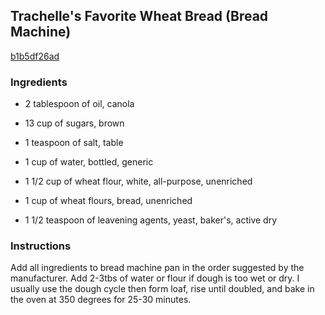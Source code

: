 ## Trachelle's Favorite Wheat Bread (Bread Machine)

[b1b5df26ad](http://www.food.com/recipe/trachelles-favorite-wheat-bread-bread-machine-144825)

### Ingredients

 - 2 tablespoon of oil, canola

 - 13 cup of sugars, brown

 - 1 teaspoon of salt, table

 - 1 cup of water, bottled, generic

 - 1 1/2 cup of wheat flour, white, all-purpose, unenriched

 - 1 cup of wheat flours, bread, unenriched

 - 1 1/2 teaspoon of leavening agents, yeast, baker's, active dry

### Instructions

Add all ingredients to bread machine pan in the order suggested by the manufacturer. Add 2-3tbs of water or flour if dough is too wet or dry. I usually use the dough cycle then form loaf, rise until doubled, and bake in the oven at 350 degrees for 25-30 minutes.